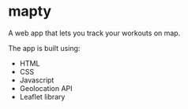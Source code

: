 # mapty

A web app that lets you track your workouts on map.

The app is built using:

- HTML
- CSS
- Javascript
- Geolocation API
- Leaflet library

